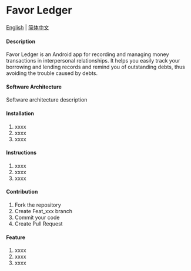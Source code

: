 # Favor Ledger

<!-- language -->

[English](README.md) | [简体中文](README.zh-CN.md)

#### Description

Favor Ledger is an Android app for recording and managing money transactions in interpersonal relationships. It helps you easily track your borrowing and lending records and remind you of outstanding debts, thus avoiding the trouble caused by debts.

#### Software Architecture

Software architecture description

#### Installation

1.  xxxx
2.  xxxx
3.  xxxx

#### Instructions

1.  xxxx
2.  xxxx
3.  xxxx

#### Contribution

1.  Fork the repository
2.  Create Feat_xxx branch
3.  Commit your code
4.  Create Pull Request

#### Feature

1.  xxxx
2.  xxxx
3.  xxxx
